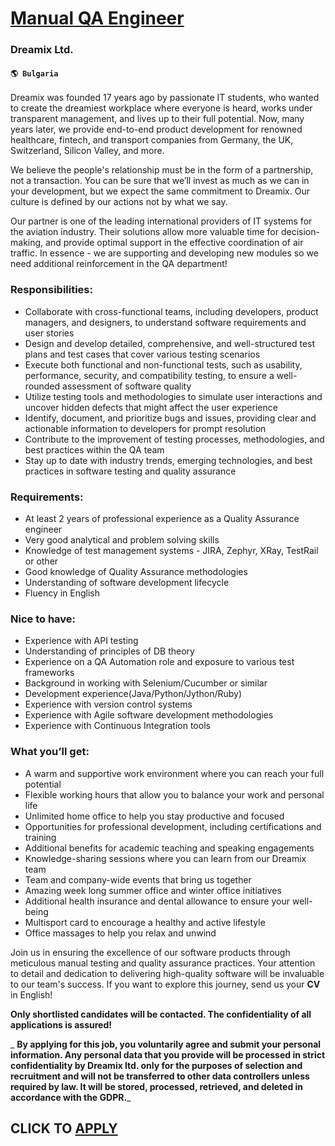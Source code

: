 # [Manual QA Engineer](https://www.remotewlb.com/apply/manual-qa-engineer-67209)  
### Dreamix Ltd.  
#### `🌎 Bulgaria`  

Dreаmix was founded 17 years ago by passionate IT students, who wanted to create the dreamiest workplace where everyone is heard, works under transparent management, and lives up to their full potential. Now, many years later, we provide end-to-end product development for renowned healthcare, fintech, and transport companies from Germany, the UK, Switzerland, Silicon Valley, and more.

We believe the people's relationship must be in the form of a partnership, not a transaction. You can be sure that we’ll invest as much as we can in your development, but we expect the same commitment to Dreamix. Our culture is defined by our actions not by what we say.  

Our partner is one of the leading international providers of IT systems for the aviation industry. Their solutions allow more valuable time for decision-making, and provide optimal support in the effective coordination of air traffic. In essence - we are supporting and developing new modules so we need additional reinforcement in the QA department!  

### Responsibilities:

  * Collaborate with cross-functional teams, including developers, product managers, and designers, to understand software requirements and user stories
  * Design and develop detailed, comprehensive, and well-structured test plans and test cases that cover various testing scenarios
  * Execute both functional and non-functional tests, such as usability, performance, security, and compatibility testing, to ensure a well-rounded assessment of software quality
  * Utilize testing tools and methodologies to simulate user interactions and uncover hidden defects that might affect the user experience
  * Identify, document, and prioritize bugs and issues, providing clear and actionable information to developers for prompt resolution
  * Contribute to the improvement of testing processes, methodologies, and best practices within the QA team
  * Stay up to date with industry trends, emerging technologies, and best practices in software testing and quality assurance

### Requirements:

  * At least 2 years of professional experience as a Quality Assurance engineer
  * Very good analytical and problem solving skills
  * Knowledge of test management systems - JIRA, Zephyr, XRay, TestRail or other
  * Good knowledge of Quality Assurance methodologies
  * Understanding of software development lifecycle
  * Fluency in English

### Nice to have:

  * Experience with API testing
  * Understanding of principles of DB theory
  * Experience on a QA Automation role and exposure to various test frameworks
  * Background in working with Selenium/Cucumber or similar
  * Development experience(Java/Python/Jython/Ruby)
  * Experience with version control systems
  * Experience with Agile software development methodologies
  * Experience with Continuous Integration tools

### What you’ll get:

  * A warm and supportive work environment where you can reach your full potential
  * Flexible working hours that allow you to balance your work and personal life
  * Unlimited home office to help you stay productive and focused
  * Opportunities for professional development, including certifications and training
  * Additional benefits for academic teaching and speaking engagements
  * Knowledge-sharing sessions where you can learn from our Dreamix team
  * Team and company-wide events that bring us together
  * Amazing week long summer office and winter office initiatives
  * Additional health insurance and dental allowance to ensure your well-being
  * Multisport card to encourage a healthy and active lifestyle
  * Office massages to help you relax and unwind

Join us in ensuring the excellence of our software products through meticulous manual testing and quality assurance practices. Your attention to detail and dedication to delivering high-quality software will be invaluable to our team's success. If you want to explore this journey, send us your **CV** in English!

 **Only shortlisted candidates will be contacted. The confidentiality of all applications is assured!**

 _ **By applying for this job, you voluntarily agree and submit your personal information. Any personal data that you provide will be processed in strict confidentiality by Dreamix ltd. only for the purposes of selection and recruitment and will not be transferred to other data controllers unless required by law. It will be stored, processed, retrieved, and deleted in accordance with the GDPR.**_

  
## CLICK TO [APPLY](https://www.remotewlb.com/apply/manual-qa-engineer-67209)

